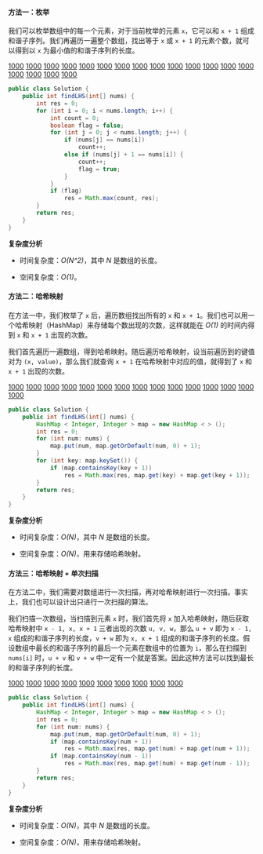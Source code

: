 #### 方法一：枚举

我们可以枚举数组中的每一个元素，对于当前枚举的元素 `x`，它可以和 `x + 1` 组成和谐子序列。我们再遍历一遍整个数组，找出等于 `x` 或 `x + 1` 的元素个数，就可以得到以 `x` 为最小值的和谐子序列的长度。

  [1000](https://pic.leetcode-cn.com/Figures/594_Harmonic_Subsequence_1Slide1.PNG)  [1000](https://pic.leetcode-cn.com/Figures/594_Harmonic_Subsequence_1Slide2.PNG)  [1000](https://pic.leetcode-cn.com/Figures/594_Harmonic_Subsequence_1Slide3.PNG)  [1000](https://pic.leetcode-cn.com/Figures/594_Harmonic_Subsequence_1Slide4.PNG)  [1000](https://pic.leetcode-cn.com/Figures/594_Harmonic_Subsequence_1Slide5.PNG)  [1000](https://pic.leetcode-cn.com/Figures/594_Harmonic_Subsequence_1Slide6.PNG)  [1000](https://pic.leetcode-cn.com/Figures/594_Harmonic_Subsequence_1Slide7.PNG)  [1000](https://pic.leetcode-cn.com/Figures/594_Harmonic_Subsequence_1Slide8.PNG)  [1000](https://pic.leetcode-cn.com/Figures/594_Harmonic_Subsequence_1Slide9.PNG)  [1000](https://pic.leetcode-cn.com/Figures/594_Harmonic_Subsequence_1Slide10.PNG)  [1000](https://pic.leetcode-cn.com/Figures/594_Harmonic_Subsequence_1Slide11.PNG)  [1000](https://pic.leetcode-cn.com/Figures/594_Harmonic_Subsequence_1Slide12.PNG)  [1000](https://pic.leetcode-cn.com/Figures/594_Harmonic_Subsequence_1Slide13.PNG)  [1000](https://pic.leetcode-cn.com/Figures/594_Harmonic_Subsequence_1Slide14.PNG)  [1000](https://pic.leetcode-cn.com/Figures/594_Harmonic_Subsequence_1Slide15.PNG)  [1000](https://pic.leetcode-cn.com/Figures/594_Harmonic_Subsequence_1Slide16.PNG)  [1000](https://pic.leetcode-cn.com/Figures/594_Harmonic_Subsequence_1Slide17.PNG)  [1000](https://pic.leetcode-cn.com/Figures/594_Harmonic_Subsequence_1Slide18.PNG) 

```Java [sol1]
public class Solution {
    public int findLHS(int[] nums) {
        int res = 0;
        for (int i = 0; i < nums.length; i++) {
            int count = 0;
            boolean flag = false;
            for (int j = 0; j < nums.length; j++) {
                if (nums[j] == nums[i])
                    count++;
                else if (nums[j] + 1 == nums[i]) {
                    count++;
                    flag = true;
                }
            }
            if (flag)
                res = Math.max(count, res);
        }
        return res;
    }
}
```

**复杂度分析**

* 时间复杂度：*O(N^2)*，其中 *N* 是数组的长度。

* 空间复杂度：*O(1)*。

#### 方法二：哈希映射

在方法一中，我们枚举了 `x` 后，遍历数组找出所有的 `x` 和 `x + 1`。我们也可以用一个哈希映射（HashMap）来存储每个数出现的次数，这样就能在 *O(1)* 的时间内得到 `x` 和 `x + 1` 出现的次数。

我们首先遍历一遍数组，得到哈希映射。随后遍历哈希映射，设当前遍历到的键值对为 `(x, value)`，那么我们就查询 `x + 1` 在哈希映射中对应的值，就得到了 `x` 和 `x + 1` 出现的次数。

  [1000](https://pic.leetcode-cn.com/Figures/594_Harmonic_Subsequence_2Slide1.PNG)  [1000](https://pic.leetcode-cn.com/Figures/594_Harmonic_Subsequence_2Slide2.PNG)  [1000](https://pic.leetcode-cn.com/Figures/594_Harmonic_Subsequence_2Slide3.PNG)  [1000](https://pic.leetcode-cn.com/Figures/594_Harmonic_Subsequence_2Slide4.PNG)  [1000](https://pic.leetcode-cn.com/Figures/594_Harmonic_Subsequence_2Slide5.PNG)  [1000](https://pic.leetcode-cn.com/Figures/594_Harmonic_Subsequence_2Slide6.PNG)  [1000](https://pic.leetcode-cn.com/Figures/594_Harmonic_Subsequence_2Slide7.PNG)  [1000](https://pic.leetcode-cn.com/Figures/594_Harmonic_Subsequence_2Slide8.PNG)  [1000](https://pic.leetcode-cn.com/Figures/594_Harmonic_Subsequence_2Slide9.PNG)  [1000](https://pic.leetcode-cn.com/Figures/594_Harmonic_Subsequence_2Slide10.PNG)  [1000](https://pic.leetcode-cn.com/Figures/594_Harmonic_Subsequence_2Slide11.PNG)  [1000](https://pic.leetcode-cn.com/Figures/594_Harmonic_Subsequence_2Slide12.PNG)  [1000](https://pic.leetcode-cn.com/Figures/594_Harmonic_Subsequence_2Slide13.PNG)  [1000](https://pic.leetcode-cn.com/Figures/594_Harmonic_Subsequence_2Slide14.PNG)  [1000](https://pic.leetcode-cn.com/Figures/594_Harmonic_Subsequence_2Slide15.PNG) 


```Java [sol2]
public class Solution {
    public int findLHS(int[] nums) {
        HashMap < Integer, Integer > map = new HashMap < > ();
        int res = 0;
        for (int num: nums) {
            map.put(num, map.getOrDefault(num, 0) + 1);
        }
        for (int key: map.keySet()) {
            if (map.containsKey(key + 1))
                res = Math.max(res, map.get(key) + map.get(key + 1));
        }
        return res;
    }
}
```

**复杂度分析**

* 时间复杂度：*O(N)*，其中 *N* 是数组的长度。

* 空间复杂度：*O(N)*，用来存储哈希映射。

#### 方法三：哈希映射 + 单次扫描

在方法二中，我们需要对数组进行一次扫描，再对哈希映射进行一次扫描。事实上，我们也可以设计出只进行一次扫描的算法。

我们扫描一次数组，当扫描到元素 `x` 时，我们首先将 `x` 加入哈希映射，随后获取哈希映射中 `x - 1, x, x + 1` 三者出现的次数 `u, v, w`，那么 `u + v` 即为 `x - 1, x` 组成的和谐子序列的长度，`v + w` 即为 `x, x + 1` 组成的和谐子序列的长度。假设数组中最长的和谐子序列的最后一个元素在数组中的位置为 `i`，那么在扫描到 `nums[i]` 时，`u + v` 和 `v + w` 中一定有一个就是答案。因此这种方法可以找到最长的和谐子序列的长度。

  [1000](https://pic.leetcode-cn.com/Figures/594_Harmonic_Subsequence_3Slide1.PNG)  [1000](https://pic.leetcode-cn.com/Figures/594_Harmonic_Subsequence_3Slide2.PNG)  [1000](https://pic.leetcode-cn.com/Figures/594_Harmonic_Subsequence_3Slide3.PNG)  [1000](https://pic.leetcode-cn.com/Figures/594_Harmonic_Subsequence_3Slide4.PNG)  [1000](https://pic.leetcode-cn.com/Figures/594_Harmonic_Subsequence_3Slide5.PNG)  [1000](https://pic.leetcode-cn.com/Figures/594_Harmonic_Subsequence_3Slide6.PNG)  [1000](https://pic.leetcode-cn.com/Figures/594_Harmonic_Subsequence_3Slide7.PNG)  [1000](https://pic.leetcode-cn.com/Figures/594_Harmonic_Subsequence_3Slide8.PNG)  [1000](https://pic.leetcode-cn.com/Figures/594_Harmonic_Subsequence_3Slide9.PNG)  [1000](https://pic.leetcode-cn.com/Figures/594_Harmonic_Subsequence_3Slide10.PNG) 


```Java [sol3]
public class Solution {
    public int findLHS(int[] nums) {
        HashMap < Integer, Integer > map = new HashMap < > ();
        int res = 0;
        for (int num: nums) {
            map.put(num, map.getOrDefault(num, 0) + 1);
            if (map.containsKey(num + 1))
                res = Math.max(res, map.get(num) + map.get(num + 1));
            if (map.containsKey(num - 1))
                res = Math.max(res, map.get(num) + map.get(num - 1));
        }
        return res;
    }
}
```

**复杂度分析**

* 时间复杂度：*O(N)*，其中 *N* 是数组的长度。

* 空间复杂度：*O(N)*，用来存储哈希映射。